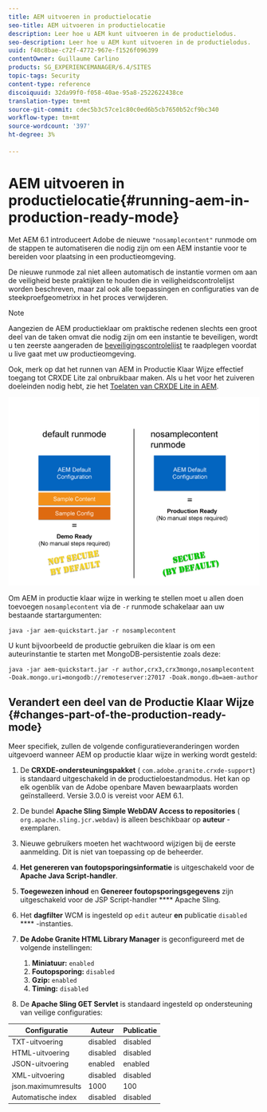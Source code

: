 ```yaml
---
title: AEM uitvoeren in productielocatie
seo-title: AEM uitvoeren in productielocatie
description: Leer hoe u AEM kunt uitvoeren in de productielodus.
seo-description: Leer hoe u AEM kunt uitvoeren in de productielodus.
uuid: f48c8bae-c72f-4772-967e-f1526f096399
contentOwner: Guillaume Carlino
products: SG_EXPERIENCEMANAGER/6.4/SITES
topic-tags: Security
content-type: reference
discoiquuid: 32da99f0-f058-40ae-95a8-2522622438ce
translation-type: tm+mt
source-git-commit: cdec5b3c57ce1c80c0ed6b5cb7650b52cf9bc340
workflow-type: tm+mt
source-wordcount: '397'
ht-degree: 3%

---
```



# AEM uitvoeren in productielocatie{#running-aem-in-production-ready-mode}

Met AEM 6.1 introduceert Adobe de nieuwe `"nosamplecontent"` runmode om de stappen te automatiseren die nodig zijn om een AEM instantie voor te bereiden voor plaatsing in een productieomgeving.

De nieuwe runmode zal niet alleen automatisch de instantie vormen om aan de veiligheid beste praktijken te houden die in veiligheidscontrolelijst worden beschreven, maar zal ook alle toepassingen en configuraties van de steekproefgeometrixx in het proces verwijderen.

>[!NOTE]
>
>Aangezien de AEM productieklaar om praktische redenen slechts een groot deel van de taken omvat die nodig zijn om een instantie te beveiligen, wordt u ten zeerste aangeraden de [beveiligingscontrolelijst](/help/sites-administering/security-checklist.md) te raadplegen voordat u live gaat met uw productieomgeving.
>
>Ook, merk op dat het runnen van AEM in Productie Klaar Wijze effectief toegang tot CRXDE Lite zal onbruikbaar maken. Als u het voor het zuiveren doeleinden nodig hebt, zie het [Toelaten van CRXDE Lite in AEM](/help/sites-administering/enabling-crxde-lite.md).

![chlimage_1-83](assets/chlimage_1-83.png)

Om AEM in productie klaar wijze in werking te stellen moet u allen doen toevoegen `nosamplecontent` via de `-r` runmode schakelaar aan uw bestaande startargumenten:

```shell
java -jar aem-quickstart.jar -r nosamplecontent
```

U kunt bijvoorbeeld de productie gebruiken die klaar is om een auteurinstantie te starten met MongoDB-persistentie zoals deze:

```shell
java -jar aem-quickstart.jar -r author,crx3,crx3mongo,nosamplecontent -Doak.mongo.uri=mongodb://remoteserver:27017 -Doak.mongo.db=aem-author
```

## Verandert een deel van de Productie Klaar Wijze {#changes-part-of-the-production-ready-mode}

Meer specifiek, zullen de volgende configuratieveranderingen worden uitgevoerd wanneer AEM op productie klaar wijze in werking wordt gesteld:

1. De **CRXDE-ondersteuningspakket** ( `com.adobe.granite.crxde-support`) is standaard uitgeschakeld in de productieloestandmodus. Het kan op elk ogenblik van de Adobe openbare Maven bewaarplaats worden geïnstalleerd. Versie 3.0.0 is vereist voor AEM 6.1.

1. De bundel **Apache Sling Simple WebDAV Access to repositories** ( `org.apache.sling.jcr.webdav`) is alleen beschikbaar op **auteur** -exemplaren.

1. Nieuwe gebruikers moeten het wachtwoord wijzigen bij de eerste aanmelding. Dit is niet van toepassing op de beheerder.
1. **Het genereren van foutopsporingsinformatie** is uitgeschakeld voor de **Apache Java Script-handler**.

1. **Toegewezen inhoud** en **Genereer foutopsporingsgegevens** zijn uitgeschakeld voor de JSP Script-handler **** Apache Sling.

1. Het **dagfilter** WCM is ingesteld op `edit` auteur **en** publicatie `disabled` **** -instanties.

1. **De Adobe Granite HTML Library Manager** is geconfigureerd met de volgende instellingen:

   1. **Miniatuur:** `enabled`
   1. **Foutopsporing:** `disabled`
   1. **Gzip:** `enabled`
   1. **Timing:** `disabled`

1. De **Apache Sling GET Servlet** is standaard ingesteld op ondersteuning van veilige configuraties:

| **Configuratie** | **Auteur** | **Publicatie** |
|---|---|---|
| TXT-uitvoering | disabled | disabled |
| HTML-uitvoering | disabled | disabled |
| JSON-uitvoering | enabled | enabled |
| XML-uitvoering | disabled | disabled |
| json.maximumresults | 1000 | 100 |
| Automatische index | disabled | disabled |

